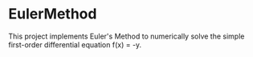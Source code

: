 # EulerMethod
This project implements Euler's Method to numerically solve the simple first-order differential equation f(x) = -y.
